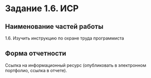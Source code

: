 # Задание 1.6. ИСР

## Наименование частей работы
1.6. Изучить инструкцию по охране труда программиста

## Форма отчетности
Ссылка на информационный ресурс  (опубликовать в электронном портфолио, ссылка в отчете).

